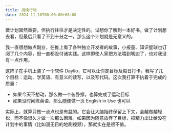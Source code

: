 ```yaml
---
title: 持续行动
date: 2024-11-10T00:00:00+08:00
---
```


做计划固然重要，但执行往往才是决定性的。试想你了解到一本好书，做了计划想去看，但最后只看了不到十分之一，那么这个计划就是无意义的。

我一直很想做点副业，在推上看了各种独立开发者的故事，小报童、知识星球也订阅了几个内容，但一直都没付诸实践。这样即使人家把方法喂到嘴边了，也对我没有一点作用。

这阵子在手机上装了一个软件 Daylio，它可以让你定目标及每日打卡。我写了几个目标：运动、学英语、有意义的读写，以及写代码。这次我打算不执着于完成的质量：

- 如果今天不想动，那么做一个俯卧撑，也算完成了运动目标
- 如果没时间练英语，那么随便做一页 English in Use 也可以

实际上，就算只做一点点也是有益的。它会让大脑始终保留上下文，会越做越轻松，而不像很久才做一次那么困难。如果因为随意放弃了目标，把精力出让给没在计划中的事情（比如漫无目的地刷视频），那就实在是很不值。
